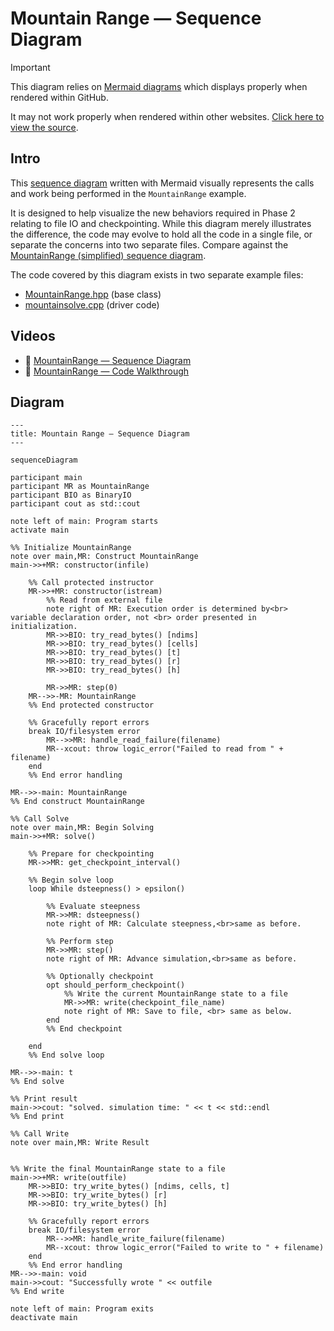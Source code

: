 # Mountain Range — Sequence Diagram

> [!IMPORTANT]
> This diagram relies on [Mermaid diagrams](https://mermaid.js.org/) which displays properly when rendered within GitHub.
>
> It may not work properly when rendered within other websites. [Click here to view the source](https://github.com/BYUHPC/sci-comp-course-example-cxx/blob/main/docs/MountainRange-sequence-diagram.md).

## Intro

This [sequence diagram](https://mermaid.js.org/syntax/sequenceDiagram.html#sequence-diagrams) written with Mermaid visually represents the calls and work being performed in the `MountainRange` example.

It is designed to help visualize the new behaviors required in Phase 2 relating to file IO and checkpointing.
While this diagram merely illustrates the difference, the code may evolve to hold all the code in a single file, or separate the concerns into two separate files.
Compare against the [MountainRange (simplified) sequence diagram](./MountainRange-simplified-sequence-diagram.md).

The code covered by this diagram exists in two separate example files:
* [MountainRange.hpp](../src/MountainRange.hpp) (base class)
* [mountainsolve.cpp](../src/mountainsolve.cpp) (driver code)

## Videos

- 🎥 [MountainRange — Sequence Diagram](https://www.loom.com/share/32bde27b238b4ae6a75966cc435b6c0d?sid=38cb3a9f-3478-4e73-9791-5b1e2a31339d)
- 🎥 [MountainRange — Code Walkthrough](https://www.loom.com/share/6542261b640e40efb2cf7f6be695f4b2?sid=71dbc02f-4c0b-46b0-be59-8685ce13cce0)

## Diagram

```mermaid
---
title: Mountain Range — Sequence Diagram
---

sequenceDiagram

participant main
participant MR as MountainRange
participant BIO as BinaryIO
participant cout as std::cout

note left of main: Program starts
activate main

%% Initialize MountainRange
note over main,MR: Construct MountainRange
main->>+MR: constructor(infile)

    %% Call protected instructor
    MR->>+MR: constructor(istream)
        %% Read from external file
        note right of MR: Execution order is determined by<br> variable declaration order, not <br> order presented in initialization.
        MR->>BIO: try_read_bytes() [ndims]
        MR->>BIO: try_read_bytes() [cells]
        MR->>BIO: try_read_bytes() [t]
        MR->>BIO: try_read_bytes() [r]
        MR->>BIO: try_read_bytes() [h]

        MR->>MR: step(0)
    MR-->>-MR: MountainRange
    %% End protected constructor

    %% Gracefully report errors
    break IO/filesystem error
        MR-->>MR: handle_read_failure(filename)
        MR--xcout: throw logic_error("Failed to read from " + filename)
    end
    %% End error handling

MR-->>-main: MountainRange
%% End construct MountainRange

%% Call Solve
note over main,MR: Begin Solving
main->>+MR: solve()

    %% Prepare for checkpointing
    MR->>MR: get_checkpoint_interval()

    %% Begin solve loop
    loop While dsteepness() > epsilon()

        %% Evaluate steepness
        MR->>MR: dsteepness()
        note right of MR: Calculate steepness,<br>same as before.

        %% Perform step
        MR->>MR: step()
        note right of MR: Advance simulation,<br>same as before.

        %% Optionally checkpoint
        opt should_perform_checkpoint()
            %% Write the current MountainRange state to a file
            MR->>MR: write(checkpoint_file_name)
            note right of MR: Save to file, <br> same as below.
        end
        %% End checkpoint

    end
    %% End solve loop

MR-->>-main: t
%% End solve

%% Print result
main->>cout: "solved. simulation time: " << t << std::endl
%% End print

%% Call Write
note over main,MR: Write Result


%% Write the final MountainRange state to a file
main->>+MR: write(outfile)
    MR->>BIO: try_write_bytes() [ndims, cells, t]
    MR->>BIO: try_write_bytes() [r]
    MR->>BIO: try_write_bytes() [h]

    %% Gracefully report errors
    break IO/filesystem error
        MR-->>MR: handle_write_failure(filename)
        MR--xcout: throw logic_error("Failed to write to " + filename)
    end
    %% End error handling
MR-->>-main: void
main->>cout: "Successfully wrote " << outfile
%% End write

note left of main: Program exits
deactivate main
```
